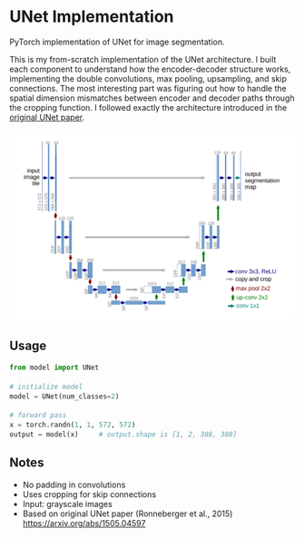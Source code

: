 # UNet Implementation

PyTorch implementation of UNet for image segmentation.

This is my from-scratch implementation of the UNet architecture. I built each component to understand how the encoder-decoder structure works, implementing the double convolutions, max pooling, upsampling, and skip connections. The most interesting part was figuring out how to handle the spatial dimension mismatches between encoder and decoder paths through the cropping function. I followed exactly the architecture introduced in the [original UNet paper](https://arxiv.org/abs/1505.04597).

![UNet Architecture](utils/UNet-architecture.png)

## Usage

```python
from model import UNet

# initialize model
model = UNet(num_classes=2)

# forward pass
x = torch.randn(1, 1, 572, 572)
output = model(x)     # output.shape is [1, 2, 388, 388]
```

## Notes

- No padding in convolutions
- Uses cropping for skip connections
- Input: grayscale images
- Based on original UNet paper (Ronneberger et al., 2015) https://arxiv.org/abs/1505.04597